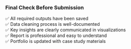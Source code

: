 ### **Final Check Before Submission**

✅ All required outputs have been saved  
✅ Data cleaning process is well-documented  
✅ Key insights are clearly communicated in visualizations  
✅ Report is professional and easy to understand  
✅ Portfolio is updated with case study materials